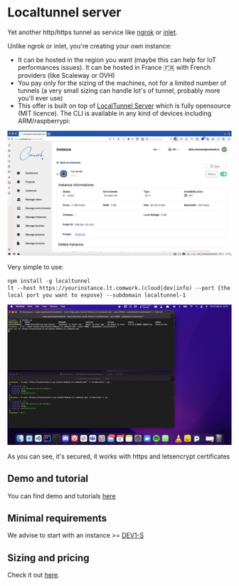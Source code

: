# Localtunnel server

Yet another http/https tunnel as service like [ngrok](https://ngrok.com) or [inlet](https://inlets.dev).

Unlike ngrok or inlet, you're creating your own instance:
* It can be hosted in the region you want (maybe this can help for IoT performances issues). It can be hosted in France 🇫🇷 with French providers (like Scaleway or OVH)
* You pay only for the sizing of the machines, not for a limited number of tunnels (a very small sizing can handle lot's of tunnel, probably more you'll ever use)
* This offer is built on top of [LocalTunnel Server](https://github.com/localtunnel/server) which is fully opensource (MIT licence). The CLI is available in any kind of devices including ARM/raspberrypi:

![lt_instance](./img/lt_instance.png)

Very simple to use:

```shell
npm install -g localtunnel
lt --host https://yourinstance.lt.comwork.(cloud|dev|info) --port {the local port you want to expose} --subdomain localtunnel-1
```

![lt_cli](./img/lt_cli.png)

As you can see, it's secured, it works with https and letsencrypt certificates

## Demo and tutorial

You can find demo and tutorials [here](./tutorials/localtunnel.md)

## Minimal requirements

We advise to start with an instance >= [DEV1-S](./sizing_pricing.md)

## Sizing and pricing

Check it out [here](./sizing_pricing.md).
